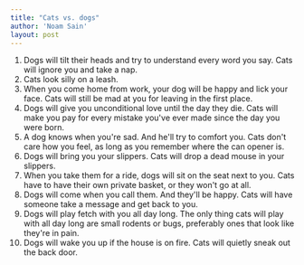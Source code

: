 ```yaml
---
title: "Cats vs. dogs"
author: 'Noam Sain'
layout: post
---
```


1. Dogs will tilt their heads and try to understand every word you say. Cats will ignore you and take a nap.
2. Cats look silly on a leash.
3. When you come home from work, your dog will be happy and lick your face. Cats will still be mad at you for leaving in the first place.
4. Dogs will give you unconditional love until the day they die. Cats will make you pay for every mistake you've ever made since the day you were born.
5. A dog knows when you're sad. And he'll try to comfort you. Cats don't care how you feel, as long as you remember where the can opener is.
6. Dogs will bring you your slippers. Cats will drop a dead mouse in your slippers.
7. When you take them for a ride, dogs will sit on the seat next to you. Cats have to have their own private basket, or they won't go at all.
8. Dogs will come when you call them. And they'll be happy. Cats will have someone take a message and get back to you.
9. Dogs will play fetch with you all day long. The only thing cats will play with all day long are small rodents or bugs, preferably ones that look like they're in pain.
10. Dogs will wake you up if the house is on fire. Cats will quietly sneak out the back door.